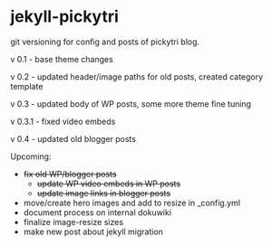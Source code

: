 # jekyll-pickytri

git versioning for config and posts of pickytri blog.

v 0.1 - base theme changes

v 0.2 - updated header/image paths for old posts, created category template

v 0.3 - updated body of WP posts, some more theme fine tuning

v 0.3.1 - fixed video embeds

v 0.4 - updated old blogger posts

Upcoming:
 * ~~fix old WP/blogger posts~~
   * ~~update WP video embeds in WP posts~~
   * ~~update image links in blogger posts~~
 * move/create hero images and add to resize in _config.yml
 * document process on internal dokuwiki
 * finalize image-resize sizes
 * make new post about jekyll migration
